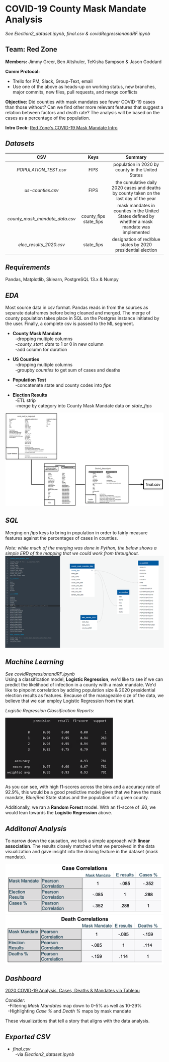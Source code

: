 # COVID-19 County Mask Mandate Analysis
*See Election2_dataset.ipynb, final.csv & covidRegressionandRF.ipynb*

## Team: Red Zone

**Members:** Jimmy Greer, Ben Altshuler, TeKisha Sampson &amp; Jason Goddard

**Comm Protocol:**
- Trello for PM, Slack, Group-Text, email
- Use one of the above as heads-up on working status, new branches, major commits, new files, pull requests, and merge conflicts

**Objective:** Did counties with mask mandates see fewer COVID-19 cases than those without?  Can we find other more relevant features that suggest a relation between factors and death rate?  The analysis will be based on the cases as a percentage of the population.  

**Intro Deck:** [Red Zone's COVID-19 Mask Mandate Intro](https://docs.google.com/presentation/d/16n0RSISNJ638HoVZlOlderMXyFtMTKz3fehBtG4oSqQ/edit#slide=id.p "Red Zone's COVID-19 Mask Mandate Intro") 

## ***Datasets***

| CSV | Keys | Summary |
| :---: | :---: | :---: |
| *POPULATION_TEST.csv* | FIPS | population in 2020 by county in the United States |
| *us-counties.csv* | FIPS | the cumulative daily 2020 cases and deaths by county taken on the last day of the year |
| *county_mask_mandate_data.csv* | county_fips state_fips | mask mandates in counties in the United States defined by whether a mask mandate was implemented | 
| *elec_results_2020.csv* | state_fips | designation of red/blue states by 2020 presidential election |


## ***Requirements***

Pandas, Matplotlib, Sklearn, PostgreSQL 13.x & Numpy

## ***EDA***
Most source data in csv format. Pandas reads in from the sources as separate dataframes before being cleaned and merged. The merge of county population takes place in SQL on the Postgres instance initiated by the user. Finally, a complete csv is passed to the ML segment. 

- **County Mask Mandate** <br>
&nbsp;&nbsp;-dropping multiple columns <br>
&nbsp;&nbsp;-*county_start_date* to 1 or 0 in new column <br>
&nbsp;&nbsp;-add column for duration 

- **US Counties** <br>
&nbsp;&nbsp;-dropping multiple columns <br>
&nbsp;&nbsp;-groupby *counties* to get sum of cases and deaths

- **Population Test** <br>
&nbsp;&nbsp;-concatenate state and county codes into *fips*


- **Election Results** <br>
&nbsp;&nbsp;-ETL strip <br>
&nbsp;&nbsp;-merge by category into County Mask Mandate data on *state_fips*

![alt_text](https://github.com/Jimmygjr10/Covid19_Mask_Mandate/blob/READ.ME/Resources/FlowChart.png)

## ***SQL***

Merging on *fips* keys to bring in population in order to fairly measure features against the percentages of cases in counties.

*Note: while much of the merging was done in Python, the below shows a simple ERD of the mapping that we could work from throughout.*  
![alt text](https://github.com/Jimmygjr10/Covid19_Mask_Mandate/blob/READ.ME/database_covid_rev2.png)

## ***Machine Learning***
*See covidRegressionandRF.ipynb* <br>
Using a classification model, **Logistic Regression**, we'd like to see if we can predict the likelihood of infection in a county with a mask mandate.  We'd like to pinpoint correlation by adding population size & 2020 presidential election results as features.  Because of the manageable size of the data, we believe that we can employ Logistic Regression from the start.  

*Logistic Regression Classification Reports:* <br>

![alt text](https://github.com/Jimmygjr10/Covid19_Mask_Mandate/blob/READ.ME/Resources/ClassReport.png) <br>

As you can see, with high f1-scores across the bins and a accuracy rate of 92.9%, this would be a good predictive model given that we have the mask mandate, Blue/Red State status and the population of a given county.  

Additionally, we ran a **Random Forest** model.  With an f1-score of .60, we would lean towards the **Logistic Regression** above.  

## ***Additonal Analysis***
To narrow down the causation, we took a simple approach with **linear association**.  The results closely matched what we perceived in the data visualization and gave insight into the driving feature in the dataset (mask mandate).  

![alt text](https://github.com/Jimmygjr10/Covid19_Mask_Mandate/blob/READ.ME/Resources/CaseCorr.png)
![alt text](https://github.com/Jimmygjr10/Covid19_Mask_Mandate/blob/READ.ME/Resources/DeathCorr.png)

## ***Dashboard***

[2020 COVID-19 Analysis.  Cases, Deaths & Mandates via Tableau](https://public.tableau.com/app/profile/jason.goddard/viz/COVID-19MaskMandateFP/Story1?publish=yes "Red Zone's COVID-19 Mask Mandate Intro")

*Consider:* <br>
&nbsp;&nbsp;-Filtering *Mask Mandates* map down to 0-5% as well as 10-29% <br>
&nbsp;&nbsp;-Highlighting *Case %* and *Death %* maps by mask mandate  <br>

These visualizations that tell a story that aligns with the data analysis.  

## ***Exported CSV***
- *final.csv* <br>
&nbsp;&nbsp;-via *Election2_dataset.ipynb* <br>

